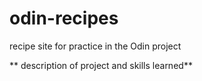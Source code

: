 # odin-recipes
recipe site for practice in the Odin project

** description of project and skills learned**